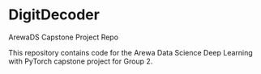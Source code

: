 # DigitDecoder

ArewaDS Capstone Project Repo

This repository contains code for the Arewa Data Science Deep Learning with PyTorch capstone project for Group 2.
